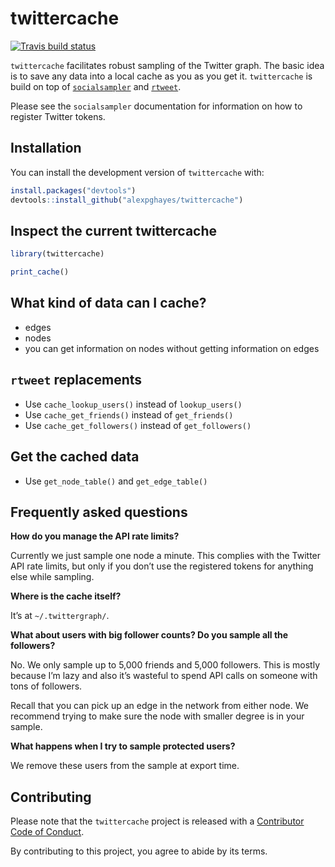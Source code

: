 
<!-- README.md is generated from README.Rmd. Please edit that file -->

# twittercache

<!-- badges: start -->

[![Travis build
status](https://travis-ci.org/alexpghayes/twittercache.svg?branch=master)](https://travis-ci.org/alexpghayes/twittercache)
<!-- badges: end -->

`twittercache` facilitates robust sampling of the Twitter graph. The
basic idea is to save any data into a local cache as you as you get it.
`twittercache` is build on top of
[`socialsampler`](https://github.com/alexpghayes/socialsampler) and
[`rtweet`](https://rtweet.info/).

Please see the `socialsampler` documentation for information on how to
register Twitter tokens.

## Installation

You can install the development version of `twittercache` with:

``` r
install.packages("devtools")
devtools::install_github("alexpghayes/twittercache")
```

## Inspect the current twittercache

``` r
library(twittercache)

print_cache()
```

## What kind of data can I cache?

  - edges
  - nodes
  - you can get information on nodes without getting information on
    edges

## `rtweet` replacements

  - Use `cache_lookup_users()` instead of `lookup_users()`
  - Use `cache_get_friends()` instead of `get_friends()`
  - Use `cache_get_followers()` instead of `get_followers()`

## Get the cached data

  - Use `get_node_table()` and `get_edge_table()`

## Frequently asked questions

**How do you manage the API rate limits?**

Currently we just sample one node a minute. This complies with the
Twitter API rate limits, but only if you don’t use the registered tokens
for anything else while sampling.

**Where is the cache itself?**

It’s at `~/.twittergraph/`.

**What about users with big follower counts? Do you sample all the
followers?**

No. We only sample up to 5,000 friends and 5,000 followers. This is
mostly because I’m lazy and also it’s wasteful to spend API calls on
someone with tons of followers.

Recall that you can pick up an edge in the network from either node. We
recommend trying to make sure the node with smaller degree is in your
sample.

**What happens when I try to sample protected users?**

We remove these users from the sample at export time.

## Contributing

Please note that the `twittercache` project is released with a
[Contributor Code of Conduct](CODE_OF_CONDUCT.md).

By contributing to this project, you agree to abide by its terms.
